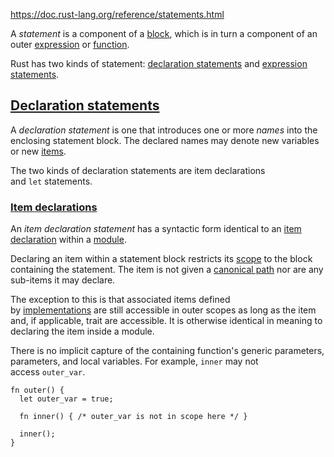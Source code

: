 https://doc.rust-lang.org/reference/statements.html


A *statement* is a component of a [block](https://doc.rust-lang.org/reference/expressions/block-expr.html), which is in turn a component of an outer [expression](https://doc.rust-lang.org/reference/expressions.html) or [function](https://doc.rust-lang.org/reference/items/functions.html).

Rust has two kinds of statement: [declaration statements](https://doc.rust-lang.org/reference/statements.html#declaration-statements) and [expression statements](https://doc.rust-lang.org/reference/statements.html#expression-statements).


[Declaration statements](https://doc.rust-lang.org/reference/statements.html#declaration-statements)
----------------------------------------------------------------------------------------------------

A *declaration statement* is one that introduces one or more *names* into the enclosing statement block. The declared names may denote new variables or new [items](https://doc.rust-lang.org/reference/items.html).

The two kinds of declaration statements are item declarations and `let` statements.

### [Item declarations](https://doc.rust-lang.org/reference/statements.html#item-declarations)



An *item declaration statement* has a syntactic form identical to an [item declaration](https://doc.rust-lang.org/reference/items.html) within a [module](https://doc.rust-lang.org/reference/items/modules.html).



Declaring an item within a statement block restricts its [scope](https://doc.rust-lang.org/reference/names/scopes.html) to the block containing the statement. The item is not given a [canonical path](https://doc.rust-lang.org/reference/paths.html#canonical-paths) nor are any sub-items it may declare.



The exception to this is that associated items defined by [implementations](https://doc.rust-lang.org/reference/items/implementations.html) are still accessible in outer scopes as long as the item and, if applicable, trait are accessible. It is otherwise identical in meaning to declaring the item inside a module.



There is no implicit capture of the containing function's generic parameters, parameters, and local variables. For example, `inner` may not access `outer_var`.

```
fn outer() {
  let outer_var = true;

  fn inner() { /* outer_var is not in scope here */ }

  inner();
}

```